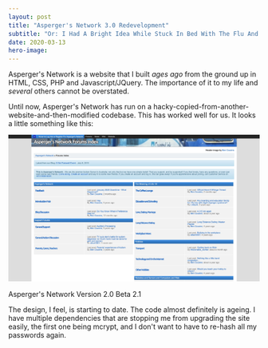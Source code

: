 ```yaml
---
layout: post
title: "Asperger's Network 3.0 Redevelopment"
subtitle: "Or: I Had A Bright Idea While Stuck In Bed With The Flu And Am Now Regretting It!"
date: 2020-03-13
hero-image:
---
```

Asperger's Network is a website that I built <i>ages ago</i> from the ground up in HTML, CSS, PHP and Javascript/JQuery. The importance of it to my life and <i>several</i> others cannot be overstated. 

Until now, Asperger's Network has run on a hacky-copied-from-another-website-and-then-modified codebase. This has worked well for us. It looks a little something like this: 

<div class="embedimg">
    <img src="/images/blog/aspergers-network-3.0/aspnt-2.0.jpg" alt="Asperger's Network 2.0 Forums Index" />
    <div class="caption">
        <p>Asperger's Network Version 2.0 Beta 2.1</p>
    </div>
</div>

The design, I feel, is starting to date. The code almost definitely is ageing. I have multiple dependencies that are stopping me from upgrading the site easily, the first one being mcrypt, and I don't want to have to re-hash all my passwords again. 
 